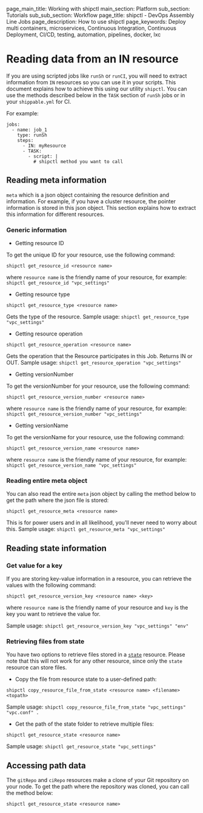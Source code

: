 page_main_title: Working with shipctl
main_section: Platform
sub_section: Tutorials
sub_sub_section: Workflow
page_title: shipctl - DevOps Assembly Line Jobs
page_description: How to use shipctl
page_keywords: Deploy multi containers, microservices, Continuous Integration, Continuous Deployment, CI/CD, testing, automation, pipelines, docker, lxc

# Reading data from an IN resource

If you are using scripted jobs like `runSh` or `runCI`, you will need to extract information from `IN` resources so you can use it in your scripts. This document explains how to achieve this using our utility `shipctl`. You can use the methods described below in the `TASK` section of `runSh` jobs or in your `shippable.yml` for CI.

For example:

```
jobs:
  - name: job_1
    type: runSh
    steps:
      - IN: myResource
      - TASK:
        - script: |
          # shipctl method you want to call
```

## Reading meta information

`meta` which is a json object containing the resource definition and information. For example, if you have a cluster resource, the pointer information is stored in this json object. This section explains how to extract this information for different resources.

### Generic information

* Getting resource ID

To get the unique ID for your resource, use the following command:

```
shipctl get_resource_id <resource name>
```
where `resource name` is the friendly name of your resource, for example: `shipctl get_resource_id "vpc_settings"`

* Getting resource type

```
shipctl get_resource_type <resource name>
```
Gets the type of the resource. Sample usage: `shipctl get_resource_type "vpc_settings"`

* Getting resource operation

```
shipctl get_resource_operation <resource name>
```
Gets the operation that the Resource participates in this Job. Returns IN or OUT. Sample usage: `shipctl get_resource_operation "vpc_settings"`

* Getting versionNumber

To get the versionNumber for your resource, use the following command:

```
shipctl get_resource_version_number <resource name>
```
where `resource name` is the friendly name of your resource, for example: `shipctl get_resource_version_number "vpc_settings"`


* Getting versionName

To get the versionName for your resource, use the following command:

```
shipctl get_resource_version_name <resource name>
```
where `resource name` is the friendly name of your resource, for example: `shipctl get_resource_version_name "vpc_settings"`

### Reading entire meta object

You can also read the entire `meta` json object by calling the method below to get the path where the json file is stored:

```
shipctl get_resource_meta <resource name>
```

This is for power users and in all likelihood, you'll never need to worry about this. Sample usage: `shipctl get_resource_meta "vpc_settings"`

## Reading state information

### Get value for a key

If you are storing key-value information in a resource, you can retrieve the values with the following command:

```
shipctl get_resource_version_key <resource name> <key>
```
where `resource name` is the friendly name of your resource and `key` is the key you want to retrieve the value for.

Sample usage: `shipctl get_resource_version_key "vpc_settings" "env"`

### Retrieving files from state

You have two options to retrieve files stored in a [`state`](/platform/workflow/resource/state/) resource. Please note that this will not work for any other resource, since only the `state` resource can store files.

* Copy the file from resource state to a user-defined path:

```
shipctl copy_resource_file_from_state <resource name> <filename> <topath>
```
Sample usage: `shipctl copy_resource_file_from_state "vpc_settings" "vpc.conf" .`

* Get the path of the state folder to retrieve multiple files:

```
shipctl get_resource_state <resource name>
```
Sample usage: `shipctl get_resource_state "vpc_settings"`

## Accessing path data

The `gitRepo` and `ciRepo` resources make a clone of your Git repository on your node. To get the path where the repository was cloned, you can call the method below:

```
shipctl get_resource_state <resource name>
```
